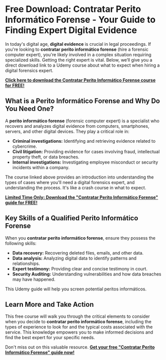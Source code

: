 # Free Download: Contratar Perito Informático Forense - Your Guide to Finding Expert Digital Evidence

In today's digital age, **digital evidence** is crucial in legal proceedings. If you're looking to **contratar perito informático forense** (hire a forensic computer expert), you're likely involved in a complex situation requiring specialized skills. Getting the right expert is vital. Below, we’ll give you a direct download link to a Udemy course about what to expect when hiring a digital forensics expert.

[**Click here to download the Contratar Perito Informático Forense course for FREE!**](https://udemywork.com/contratar-perito-informatico-forense)

## What is a Perito Informático Forense and Why Do You Need One?

A **perito informático forense** (forensic computer expert) is a specialist who recovers and analyzes digital evidence from computers, smartphones, servers, and other digital devices. They play a critical role in:

*   **Criminal investigations:** Identifying and retrieving evidence related to cybercrime.
*   **Civil litigation:** Providing evidence for cases involving fraud, intellectual property theft, or data breaches.
*   **Internal investigations:** Investigating employee misconduct or security incidents within a company.

The course linked above provides an introduction into understanding the types of cases where you'll need a digital forensics expert, and understanding the process. It's like a crash course in what to expect.

[**Limited Time Only: Download the "Contratar Perito Informático Forense" guide for FREE!**](https://udemywork.com/contratar-perito-informatico-forense)

## Key Skills of a Qualified Perito Informático Forense

When you **contratar perito informático forense**, ensure they possess the following skills:

*   **Data recovery:** Recovering deleted files, emails, and other data.
*   **Data analysis:** Analyzing digital data to identify patterns and relationships.
*   **Expert testimony:** Providing clear and concise testimony in court.
*   **Security Auditing:** Understanding vulnerabilities and how data breaches may have happened.

This Udemy guide will help you screen potential peritos informáticos.

## Learn More and Take Action

This free course will walk you through the critical elements to consider when you decide to **contratar perito informático forense**, including the types of experience to look for and the typical costs associated with the service. This knowledge empowers you to make informed decisions and find the best expert for your specific needs.

Don't miss out on this valuable resource. **[Get your free "Contratar Perito Informático Forense" guide now!](https://udemywork.com/contratar-perito-informatico-forense)**
